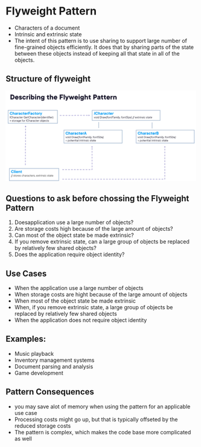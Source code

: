 ﻿# Flyweight Pattern
- Characters of a document
- Intrinsic and extrinsic state
- The intent of this pattern is to use sharing to support large number of fine-grained objects efficiently. It does that by sharing parts of the state between these objects instead of keeping all that state in all of the objects. 

## Structure of flyweight
![image info](./img/fiyweight-structure.png)

## Questions to ask before chossing the Flyweight Pattern
1. Doesapplication use a large number of objects?
2. Are storage costs high because of the large amount of objects?
3. Can most of the object state be made extrinsic?
4. If you remove extrinsic state, can a large group of objects be replaced by relatively few shared objects?
5. Does the application require object identity?

## Use Cases
- When the application use a large number of objects
- When storage costs are hight because of the large amount of objects
- When most of the object state be made extrinsic
- When, if you remove extrinsic state, a large group of objects be replaced by relatively few shared objects
- When the application does not require object identity

## Examples:
- Music playback
- Inventory management systems
- Document parsing and analysis
- Game development

## Pattern Consequences
- you may save alot of memory when using the pattern for an applicable use case
- Processing costs might go up, but that is typically offseted by the reduced storage costs
- The pattern is complex, which makes the code base more complicated as well
